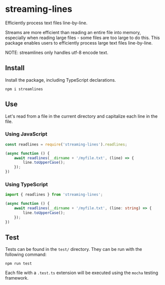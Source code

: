 streaming-lines
===============
Efficiently process text files line-by-line.

Streams are more efficient than reading an entire file into memory, 
especially when reading large files - some files are too large to do
this. This package enables users to efficiently process large text
files line-by-line.

NOTE: streamlines only handles utf-8 encode text.

Install
-------
Install the package, including TypeScript declarations.

```
npm i streamlines
```

Use
---
Let's read from a file in the current directory and capitalize each
line in the file.

### Using JavaScript
```javascript
const readlines = require('streaming-lines').readlines;

(async function () {
    await readlines(__dirname + '/myfile.txt', (line) => {
        line.toUpperCase();
    });
})
```

### Using TypeScript
```typescript
import { readlines } from 'streaming-lines';

(async function () {
    await readlines(__dirname + '/myfile.txt', (line: string) => {
        line.toUpperCase();
    });
})
```

Test
----
Tests can be found in the `test/` directory. They can be run with the
following command:

```
npm run test
```

Each file with a `.test.ts` extension will be executed using the
`mocha` testing framework.
